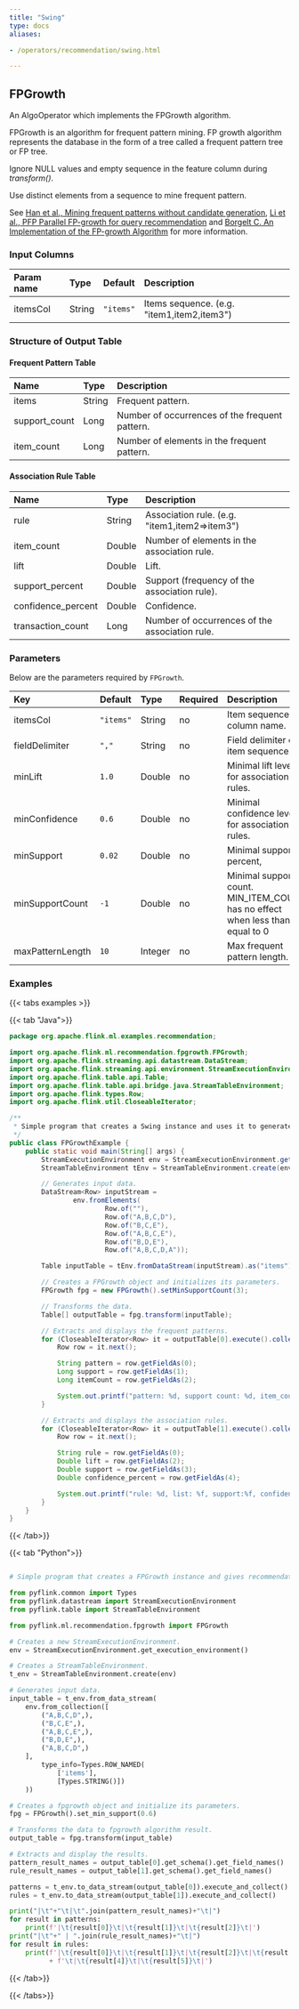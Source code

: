 ```yaml
---
title: "Swing"
type: docs
aliases:

- /operators/recommendation/swing.html

---
```


<!--
Licensed to the Apache Software Foundation (ASF) under one
or more contributor license agreements.  See the NOTICE file
distributed with this work for additional information
regarding copyright ownership.  The ASF licenses this file
to you under the Apache License, Version 2.0 (the
"License"); you may not use this file except in compliance
with the License.  You may obtain a copy of the License at

  http://www.apache.org/licenses/LICENSE-2.0

Unless required by applicable law or agreed to in writing,
software distributed under the License is distributed on an
"AS IS" BASIS, WITHOUT WARRANTIES OR CONDITIONS OF ANY
KIND, either express or implied.  See the License for the
specific language governing permissions and limitations
under the License.
-->

## FPGrowth

An AlgoOperator which implements the FPGrowth algorithm.

FPGrowth is an algorithm for frequent pattern mining. FP growth algorithm represents the database in the form of a
tree called a frequent pattern tree or FP tree.

Ignore NULL values and empty sequence in the feature column during <i>transform()</i>.

Use distinct elements from a sequence to mine frequent pattern.

See
<a href="http://dx.doi.org/10.1145/335191.335372">
Han et al., Mining frequent patterns without candidate generation</a>,
<a href="https://doi.org/10.1145/1454008.1454027">
Li et al., PFP Parallel FP-growth for query recommendation</a> and
<a href="https://dl.acm.org/doi/abs/10.1145/1133905.1133907">
Borgelt C. An Implementation of the FP-growth Algorithm</a> for more information.

### Input Columns

| Param name | Type   | Default   | Description                                |
|:-----------|:-------|:----------|:-------------------------------------------|
| itemsCol   | String | `"items"` | Items sequence. (e.g. "item1,item2,item3") |

### Structure of Output Table

#### Frequent Pattern Table

| Name          | Type            | Description                                              |
|:--------------|:----------------|:---------------------------------------------------------|
| items         | String          | Frequent pattern.                                        |
| support_count | Long            | Number of occurrences of the frequent pattern.             |
| item_count    | Long            | Number of elements in the frequent pattern.              |

#### Association Rule Table

| Name      | Type   | Description                                    |
|:----------|:-------|:-----------------------------------------------|
| rule   | String | Association rule. (e.g. "item1,item2=>item3")  |
| item_count | Double   | Number of elements in the association rule.    |
| lift   | Double   | Lift.                                          |
| support_percent   | Double   | Support (frequency of the association rule).   |
| confidence_percent   | Double | Confidence.                                    |
| transaction_count   | Long   | Number of occurrences of the association rule. |

### Parameters

Below are the parameters required by `FPGrowth`.

| Key                    | Default   | Type    | Required | Description                                                                           |
|:-----------------------|:----------|:--------|:---------|:--------------------------------------------------------------------------------------|
| itemsCol               | `"items"` | String  | no       | Item sequence column name.                                                            |
| fieldDelimiter         | `","`     | String  | no       | Field delimiter of item sequence.                                                     |
| minLift                | `1.0`     | Double  | no       | Minimal lift level for association rules.                                             |
| minConfidence                       | `0.6`     | Double | no       | Minimal confidence level for association rules.                                       |
| minSupport        | `0.02`    | Double | no       | Minimal support percent,                                                              |
| minSupportCount        | `-1`      | Double | no       | Minimal support count. MIN_ITEM_COUNT has no effect when less than or equal to 0      |
| maxPatternLength                 | `10`      | Integer | no       | Max frequent pattern length.                                                          |

### Examples

{{< tabs examples >}}

{{< tab "Java">}}

```java
package org.apache.flink.ml.examples.recommendation;

import org.apache.flink.ml.recommendation.fpgrowth.FPGrowth;
import org.apache.flink.streaming.api.datastream.DataStream;
import org.apache.flink.streaming.api.environment.StreamExecutionEnvironment;
import org.apache.flink.table.api.Table;
import org.apache.flink.table.api.bridge.java.StreamTableEnvironment;
import org.apache.flink.types.Row;
import org.apache.flink.util.CloseableIterator;

/**
 * Simple program that creates a Swing instance and uses it to generate recommendations for items.
 */
public class FPGrowthExample {
    public static void main(String[] args) {
        StreamExecutionEnvironment env = StreamExecutionEnvironment.getExecutionEnvironment();
        StreamTableEnvironment tEnv = StreamTableEnvironment.create(env);

        // Generates input data.
        DataStream<Row> inputStream =
                env.fromElements(
                        Row.of(""),
                        Row.of("A,B,C,D"),
                        Row.of("B,C,E"),
                        Row.of("A,B,C,E"),
                        Row.of("B,D,E"),
                        Row.of("A,B,C,D,A"));

        Table inputTable = tEnv.fromDataStream(inputStream).as("items");

        // Creates a FPGrowth object and initializes its parameters.
        FPGrowth fpg = new FPGrowth().setMinSupportCount(3);

        // Transforms the data.
        Table[] outputTable = fpg.transform(inputTable);

        // Extracts and displays the frequent patterns.
        for (CloseableIterator<Row> it = outputTable[0].execute().collect(); it.hasNext(); ) {
            Row row = it.next();

            String pattern = row.getFieldAs(0);
            Long support = row.getFieldAs(1);
            Long itemCount = row.getFieldAs(2);

            System.out.printf("pattern: %d, support count: %d, item_count:%d\n",pattern, support, itemCount);
        }

        // Extracts and displays the association rules.
        for (CloseableIterator<Row> it = outputTable[1].execute().collect(); it.hasNext(); ) {
            Row row = it.next();

            String rule = row.getFieldAs(0);
            Double lift = row.getFieldAs(2);
            Double support = row.getFieldAs(3);
            Double confidence_percent = row.getFieldAs(4);

            System.out.printf("rule: %d, list: %f, support:%f, confidence:%f\n",rule, lift, support, confidence_percent);
        }
    }
}


```

{{< /tab>}}

{{< tab "Python">}}

```python

# Simple program that creates a FPGrowth instance and gives recommendations for items.

from pyflink.common import Types
from pyflink.datastream import StreamExecutionEnvironment
from pyflink.table import StreamTableEnvironment

from pyflink.ml.recommendation.fpgrowth import FPGrowth

# Creates a new StreamExecutionEnvironment.
env = StreamExecutionEnvironment.get_execution_environment()

# Creates a StreamTableEnvironment.
t_env = StreamTableEnvironment.create(env)

# Generates input data.
input_table = t_env.from_data_stream(
    env.from_collection([
        ("A,B,C,D",),
        ("B,C,E",),
        ("A,B,C,E",),
        ("B,D,E",),
        ("A,B,C,D",)
    ],
        type_info=Types.ROW_NAMED(
            ['items'],
            [Types.STRING()])
    ))

# Creates a fpgrowth object and initialize its parameters.
fpg = FPGrowth().set_min_support(0.6)

# Transforms the data to fpgrowth algorithm result.
output_table = fpg.transform(input_table)

# Extracts and display the results.
pattern_result_names = output_table[0].get_schema().get_field_names()
rule_result_names = output_table[1].get_schema().get_field_names()

patterns = t_env.to_data_stream(output_table[0]).execute_and_collect()
rules = t_env.to_data_stream(output_table[1]).execute_and_collect()

print("|\t"+"\t|\t".join(pattern_result_names)+"\t|")
for result in patterns:
    print(f'|\t{result[0]}\t|\t{result[1]}\t|\t{result[2]}\t|')
print("|\t"+" | ".join(rule_result_names)+"\t|")
for result in rules:
    print(f'|\t{result[0]}\t|\t{result[1]}\t|\t{result[2]}\t|\t{result[3]}'
          + f'\t|\t{result[4]}\t|\t{result[5]}\t|')

```

{{< /tab>}}

{{< /tabs>}}
